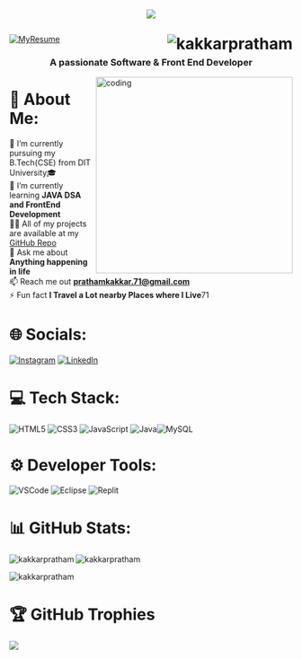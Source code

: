 <h1 align="center">

  <a href="https://git.io/typing-svg">
    <img src="https://readme-typing-svg.demolab.com?font=Major+Mono+Display&size=42&pause=10000&color=FF7722&center=true&vCenter=true&width=600&height=100&lines=I'm+Pratham+Kakkar!">
  </a>
  <p><img align="right" src="https://komarev.com/ghpvc/?username=kakkarpratham"alt="kakkarpratham" /></p>
</h1>

[![MyResume](https://img.shields.io/badge/MyResume-%20E3305F.svg?&style=plastic&logo=Resume&logoColor=white)](https://drive.google.com/file/d/1jUbAyKY5xmjEi9oVH-yIp26Q_wYfpzeK/view?usp=drive_link)

<h3 align="center">A passionate Software & Front End Developer</h3>

<img align="right" alt="coding" width="350" src="https://i.pinimg.com/originals/81/17/8b/81178b47a8598f0c81c4799f2cdd4057.gif">

# 💫 About Me:
🔭 I’m currently pursuing my B.Tech(CSE) from DIT University🎓 <br> 🌱 I’m currently learning **JAVA DSA and FrontEnd Development** <br> 👨‍💻 All of my projects are available at my [GitHub Repo](https://github.com/kakkarpratham?tab=repositories) <br> 💬 Ask me about **Anything happening in life** <br> 📫 Reach me out **prathamkakkar.71@gmail.com** <br> ⚡ Fun fact **I Travel a Lot nearby Places where I Live**71


# 🌐 Socials:
[![Instagram](https://img.shields.io/badge/Instagram-%23E4405F.svg?logo=Instagram&logoColor=white)](https://www.instagram.com/prathamkakkar_/) 
[![LinkedIn](https://img.shields.io/badge/LinkedIn-%230077B5.svg?logo=linkedin&logoColor=white)](https://www.linkedin.com/in/pratham-kakkar-571803288/) 

# 💻 Tech Stack:
![HTML5](https://img.shields.io/badge/html5-%23E34F26.svg?style=plastic&logo=html5&logoColor=white) ![CSS3](https://img.shields.io/badge/css3-%231572B6.svg?style=plastic&logo=css3&logoColor=white) ![JavaScript](https://img.shields.io/badge/javascript-%23323330.svg?style=plastic&logo=javascript&logoColor=%23F7DF1E) ![Java](https://img.shields.io/badge/java-%23ED8B00.svg?style=plastic&logo=java&logoColor=white)![MySQL](https://img.shields.io/badge/mysql-%2300f.svg?style=plastic&logo=mysql&logoColor=white) 

# ⚙️ Developer Tools:
![VSCode](https://img.shields.io/badge/Visual_Studio_Code-%230078D4.svg?style=plastic&logo=visual%20studio%20code&logoColor=white) ![Eclipse](https://img.shields.io/badge/Eclipse-%232C2255.svg?style=plastic&logo=eclipse&logoColor=white) ![Replit](https://img.shields.io/badge/Replit-%23667881.svg?style=plastic&logo=replit&logoColor=orange)

# 📊 GitHub Stats:
<p><img align="left" src="https://github-readme-stats.vercel.app/api/top-langs/?username=kakkarpratham&theme=dark&hide_border=true&include_all_commits=true&count_private=true&layout=compact" alt="kakkarpratham" /></p>
<p><img align="center" src="https://github-readme-stats.vercel.app/api?username=kakkarpratham&theme=dark&hide_border=true&include_all_commits=true&count_private=true" alt="kakkarpratham" /></p>
<p><img align="center" src="https://github-readme-streak-stats.herokuapp.com/?user=kakkarpratham&theme=dark&hide_border=true" alt="kakkarpratham" /></p>

# 🏆 GitHub Trophies
![](https://github-profile-trophy.vercel.app/?username=kakkarpratham&theme=radical&no-frame=true&no-bg=false&margin-w=15&margin-h=15&column=-1)
